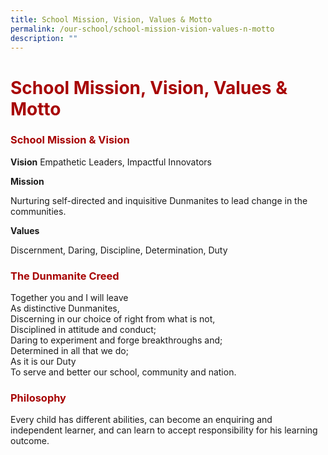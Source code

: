 ```yaml
---
title: School Mission, Vision, Values & Motto
permalink: /our-school/school-mission-vision-values-n-motto
description: ""
---
```

# <span style = "color: #a70303"> <b>School Mission, Vision, Values & Motto</b> </span>

### <span style = "color: #a70303"> <b>School Mission & Vision</b> </span>

**Vision**
Empathetic Leaders, Impactful Innovators  


**Mission**

Nurturing self-directed and inquisitive Dunmanites to lead change in the communities.

**Values**

Discernment, Daring, Discipline, Determination, Duty

### <span style = "color: #a70303"> <b>The Dunmanite Creed</b> </span>

Together you and I will leave  
As distinctive Dunmanites,  
Discerning in our choice of right from what is not,  
Disciplined in attitude and conduct;  
Daring to experiment and forge breakthroughs and;  
Determined in all that we do;  
As it is our Duty  
To serve and better our school, community and nation.

### <span style = "color: #a70303"> <b>Philosophy</b> </span>

Every child has different abilities, can become an enquiring and independent learner, and can learn to accept responsibility for his learning outcome.